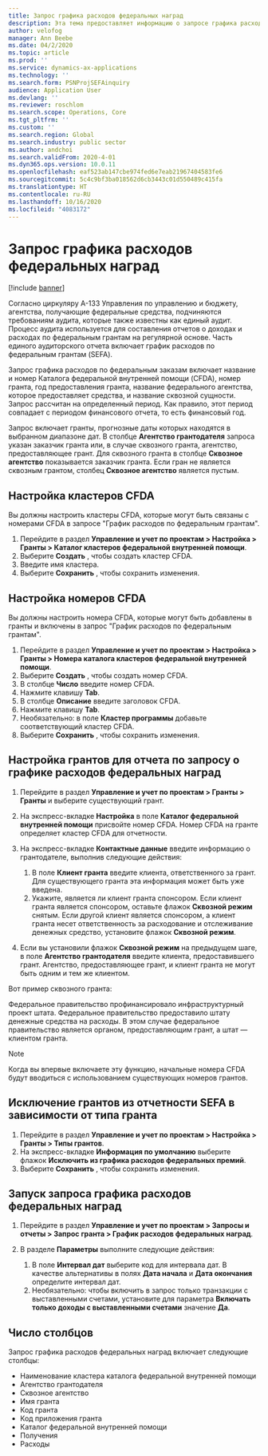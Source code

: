```yaml
---
title: Запрос графика расходов федеральных наград
description: Эта тема предоставляет информацию о запросе графика расходов федеральных наград.
author: velofog
manager: Ann Beebe
ms.date: 04/2/2020
ms.topic: article
ms.prod: ''
ms.service: dynamics-ax-applications
ms.technology: ''
ms.search.form: PSNProjSEFAinquiry
audience: Application User
ms.devlang: ''
ms.reviewer: roschlom
ms.search.scope: Operations, Core
ms.tgt_pltfrm: ''
ms.custom: ''
ms.search.region: Global
ms.search.industry: public sector
ms.author: andchoi
ms.search.validFrom: 2020-4-01
ms.dyn365.ops.version: 10.0.11
ms.openlocfilehash: eaf523ab147cbe974fed6e7eab21967404583fe6
ms.sourcegitcommit: 5c4c9bf3ba018562d6cb3443c01d550489c415fa
ms.translationtype: HT
ms.contentlocale: ru-RU
ms.lasthandoff: 10/16/2020
ms.locfileid: "4083172"
---
```

# <a name="schedule-of-expenditures-of-federal-awards-inquiry"></a>Запрос графика расходов федеральных наград

[!include [banner](../includes/banner.md)]

Согласно циркуляру A-133 Управления по управлению и бюджету, агентства, получающие федеральные средства, подчиняются требованиям аудита, которые также известны как единый аудит. Процесс аудита используется для составления отчетов о доходах и расходах по федеральным грантам на регулярной основе. Часть единого аудиторского отчета включает график расходов по федеральным грантам (SEFA).

Запрос графика расходов по федеральным заказам включает название и номер Каталога федеральной внутренней помощи (CFDA), номер гранта, год предоставления гранта, название федерального агентства, которое предоставляет средства, и название сквозной сущности. Запрос рассчитан на определенный период. Как правило, этот период совпадает с периодом финансового отчета, то есть финансовый год.

Запрос включает гранты, прогнозные даты которых находятся в выбранном диапазоне дат. В столбце **Агентство грантодателя** запроса указан заказчик гранта или, в случае сквозного гранта, агентство, предоставляющее грант. Для сквозного гранта в столбце **Сквозное агентство** показывается заказчик гранта. Если гран не является сквозным грантом, столбец **Сквозное агентство** является пустым.

## <a name="set-up-the-cfda-clusters"></a>Настройка кластеров CFDA

Вы должны настроить кластеры CFDA, которые могут быть связаны с номерами CFDA в запросе "График расходов по федеральным грантам".

1. Перейдите в раздел **Управление и учет по проектам \> Настройка \> Гранты \> Каталог кластеров федеральной внутренней помощи**.
2. Выберите **Создать** , чтобы создать кластер CFDA.
3. Введите имя кластера.
4. Выберите **Сохранить** , чтобы сохранить изменения.

## <a name="set-up-cfda-numbers"></a>Настройка номеров CFDA

Вы должны настроить номера CFDA, которые могут быть добавлены в гранты и включены в запрос "График расходов по федеральным грантам".

1. Перейдите в раздел **Управление и учет по проектам \> Настройка \> Гранты \> Номера каталога кластеров федеральной внутренней помощи**.
2. Выберите **Создать** , чтобы создать номер CFDA.
3. В столбце **Число** введите номер CFDA.
4. Нажмите клавишу **Tab**.
5. В столбце **Описание** введите заголовок CFDA.
6. Нажмите клавишу **Tab**.
7. Необязательно: в поле **Кластер программы** добавьте соответствующий кластер CFDA.
8. Выберите **Сохранить** , чтобы сохранить изменения.

## <a name="set-up-grants-to-report-for-the-schedule-of-expenditures-of-federal-awards-inquiry"></a>Настройка грантов для отчета по запросу о графике расходов федеральных наград

1. Перейдите в раздел **Управление и учет по проектам \> Гранты \> Гранты** и выберите существующий грант.
2. На экспресс-вкладке **Настройка** в поле **Каталог федеральной внутренней помощи** присвойте номер CFDA. Номер CFDA на гранте определяет кластер CFDA для отчетности.
3. На экспресс-вкладке **Контактные данные** введите информацию о грантодателе, выполнив следующие действия:

    1. В поле **Клиент гранта** введите клиента, ответственного за грант. Для существующего гранта эта информация может быть уже введена.
    2. Укажите, является ли клиент гранта спонсором. Если клиент гранта является спонсором, оставьте флажок **Сквозной режим** снятым. Если другой клиент является спонсором, а клиент гранта несет ответственность за расходование и отслеживание денежных средство, установите флажок **Сквозной режим**.

4. Если вы установили флажок **Сквозной режим** на предыдущем шаге, в поле **Агентство грантодателя** введите клиента, предоставившего грант. Агентство, предоставляющее грант, и клиент гранта не могут быть одним и тем же клиентом.

Вот пример сквозного гранта:

Федеральное правительство профинансировало инфраструктурный проект штата. Федеральное правительство предоставило штату денежные средства на расходы. В этом случае федеральное правительство является органом, предоставляющим грант, а штат — клиентом гранта.

> [!NOTE] 
> Когда вы впервые включаете эту функцию, начальные номера CFDA будут вводиться с использованием существующих номеров грантов.

## <a name="exclude-grants-from-sefa-reporting-based-on-the-grant-type"></a>Исключение грантов из отчетности SEFA в зависимости от типа гранта

1. Перейдите в раздел **Управление и учет по проектам \> Настройка \> Гранты \> Типы грантов**.
2. На экспресс-вкладке **Информация по умолчанию** выберите флажок **Исключить из графика расходов федеральных премий**.
3. Выберите **Сохранить** , чтобы сохранить изменения.

## <a name="run-the-schedule-of-expenditures-of-federal-awards-inquiry"></a>Запуск запроса графика расходов федеральных наград

1. Перейдите в раздел **Управление и учет по проектам \> Запросы и отчеты \> Запрос гранта \> График расходов федеральных наград**.
2. В разделе **Параметры** выполните следующие действия:

    1. В поле **Интервал дат** выберите код для интервала дат. В качестве альтернативы в полях **Дата начала** и **Дата окончания** определите интервал дат.
    2. Необязательно: чтобы включить в запрос только транзакции с выставленными счетами, установите для параметра **Включать только доходы с выставленными счетами** значение **Да**.

## <a name="columns"></a>Число столбцов

Запрос графика расходов федеральных наград включает следующие столбцы:

- Наименование кластера каталога федеральной внутренней помощи
- Агентство грантодателя
- Сквозное агентство
- Имя гранта
- Код гранта
- Код приложения гранта
- Каталог федеральной внутренней помощи
- Получения
- Расходы
